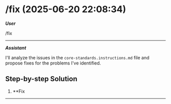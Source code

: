 <!-- Generated by SpecStory -->

# /fix  (2025-06-20 22:08:34)

_**User**_

/fix 

---

_**Assistant**_

I'll analyze the issues in the `core-standards.instructions.md` file and propose fixes for the problems I've identified.

## Step-by-step Solution

1. **Fix

---

